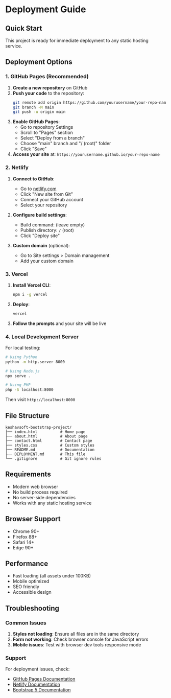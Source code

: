 # Deployment Guide

## Quick Start

This project is ready for immediate deployment to any static hosting service.

## Deployment Options

### 1. GitHub Pages (Recommended)

1. **Create a new repository** on GitHub
2. **Push your code** to the repository:
   ```bash
   git remote add origin https://github.com/yourusername/your-repo-name.git
   git branch -M main
   git push -u origin main
   ```
3. **Enable GitHub Pages**:
   - Go to repository Settings
   - Scroll to "Pages" section
   - Select "Deploy from a branch"
   - Choose "main" branch and "/ (root)" folder
   - Click "Save"
4. **Access your site** at: `https://yourusername.github.io/your-repo-name`

### 2. Netlify

1. **Connect to GitHub**:
   - Go to [netlify.com](https://netlify.com)
   - Click "New site from Git"
   - Connect your GitHub account
   - Select your repository

2. **Configure build settings**:
   - Build command: (leave empty)
   - Publish directory: `/` (root)
   - Click "Deploy site"

3. **Custom domain** (optional):
   - Go to Site settings > Domain management
   - Add your custom domain

### 3. Vercel

1. **Install Vercel CLI**:
   ```bash
   npm i -g vercel
   ```

2. **Deploy**:
   ```bash
   vercel
   ```

3. **Follow the prompts** and your site will be live

### 4. Local Development Server

For local testing:

```bash
# Using Python
python -m http.server 8000

# Using Node.js
npx serve .

# Using PHP
php -S localhost:8000
```

Then visit `http://localhost:8000`

## File Structure

```
keshavsoft-bootstrap-project/
├── index.html          # Home page
├── about.html          # About page  
├── contact.html        # Contact page
├── styles.css          # Custom styles
├── README.md           # Documentation
├── DEPLOYMENT.md       # This file
└── .gitignore          # Git ignore rules
```

## Requirements

- Modern web browser
- No build process required
- No server-side dependencies
- Works with any static hosting service

## Browser Support

- Chrome 90+
- Firefox 88+
- Safari 14+
- Edge 90+

## Performance

- Fast loading (all assets under 100KB)
- Mobile optimized
- SEO friendly
- Accessible design

## Troubleshooting

### Common Issues

1. **Styles not loading**: Ensure all files are in the same directory
2. **Form not working**: Check browser console for JavaScript errors
3. **Mobile issues**: Test with browser dev tools responsive mode

### Support

For deployment issues, check:
- [GitHub Pages Documentation](https://docs.github.com/en/pages)
- [Netlify Documentation](https://docs.netlify.com/)
- [Bootstrap 5 Documentation](https://getbootstrap.com/docs/5.3/)
